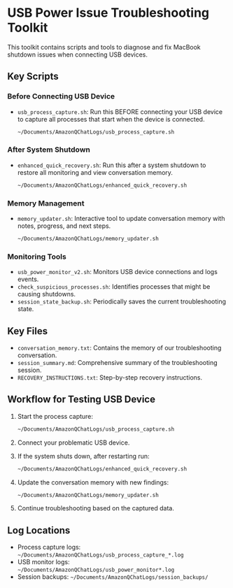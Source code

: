 # USB Power Issue Troubleshooting Toolkit

This toolkit contains scripts and tools to diagnose and fix MacBook shutdown issues when connecting USB devices.

## Key Scripts

### Before Connecting USB Device
- `usb_process_capture.sh`: Run this BEFORE connecting your USB device to capture all processes that start when the device is connected.
  ```bash
  ~/Documents/AmazonQChatLogs/usb_process_capture.sh
  ```

### After System Shutdown
- `enhanced_quick_recovery.sh`: Run this after a system shutdown to restore all monitoring and view conversation memory.
  ```bash
  ~/Documents/AmazonQChatLogs/enhanced_quick_recovery.sh
  ```

### Memory Management
- `memory_updater.sh`: Interactive tool to update conversation memory with notes, progress, and next steps.
  ```bash
  ~/Documents/AmazonQChatLogs/memory_updater.sh
  ```

### Monitoring Tools
- `usb_power_monitor_v2.sh`: Monitors USB device connections and logs events.
- `check_suspicious_processes.sh`: Identifies processes that might be causing shutdowns.
- `session_state_backup.sh`: Periodically saves the current troubleshooting state.

## Key Files
- `conversation_memory.txt`: Contains the memory of our troubleshooting conversation.
- `session_summary.md`: Comprehensive summary of the troubleshooting session.
- `RECOVERY_INSTRUCTIONS.txt`: Step-by-step recovery instructions.

## Workflow for Testing USB Device

1. Start the process capture:
   ```bash
   ~/Documents/AmazonQChatLogs/usb_process_capture.sh
   ```

2. Connect your problematic USB device.

3. If the system shuts down, after restarting run:
   ```bash
   ~/Documents/AmazonQChatLogs/enhanced_quick_recovery.sh
   ```

4. Update the conversation memory with new findings:
   ```bash
   ~/Documents/AmazonQChatLogs/memory_updater.sh
   ```

5. Continue troubleshooting based on the captured data.

## Log Locations
- Process capture logs: `~/Documents/AmazonQChatLogs/usb_process_capture_*.log`
- USB monitor logs: `~/Documents/AmazonQChatLogs/usb_power_monitor*.log`
- Session backups: `~/Documents/AmazonQChatLogs/session_backups/`
